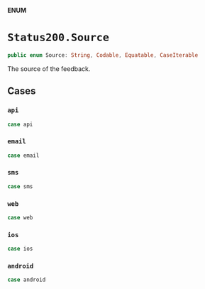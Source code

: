 **ENUM**

# `Status200.Source`

```swift
public enum Source: String, Codable, Equatable, CaseIterable
```

The source of the feedback.

## Cases
### `api`

```swift
case api
```

### `email`

```swift
case email
```

### `sms`

```swift
case sms
```

### `web`

```swift
case web
```

### `ios`

```swift
case ios
```

### `android`

```swift
case android
```
